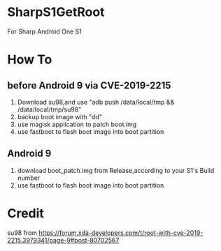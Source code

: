 # SharpS1GetRoot
For Sharp Android One S1

# How To
## before Android 9 via CVE-2019-2215
  1. Download su98,and use "adb push /data/local/tmp && /data/local/tmp/su98"
  2. backup boot image with "dd"
  3. use magisk application to patch boot.img
  4. use fastboot to flash boot image into boot partition

## Android 9
  1. download boot_patch.img from Release,according to your S1's Build number 
  2. use fastboot to flash boot image into boot partition

# Credit
  su98 from https://forum.xda-developers.com/t/root-with-cve-2019-2215.3979341/page-9#post-80702567
  

